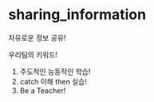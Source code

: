 # sharing_information
자유로운 정보 공유!


우리팀의 키워드!

1. 주도적인 능동적인 학습!
2. catch 이해 then 실습!
3. Be a Teacher!
